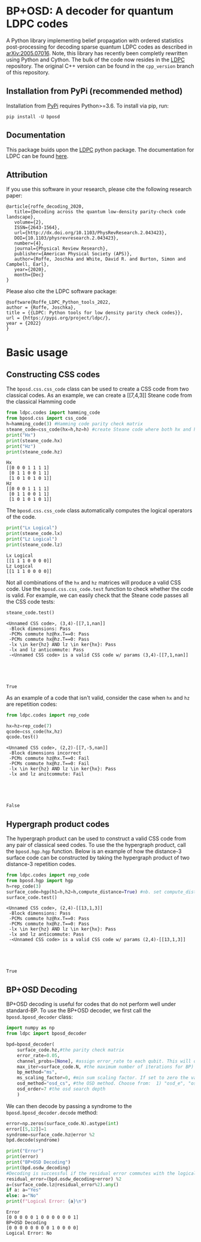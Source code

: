 
# BP+OSD: A decoder for quantum LDPC codes 
A Python library implementing belief propagation with ordered statistics post-processing for decoding sparse quantum LDPC codes as described in [arXiv:2005.07016](https://arxiv.org/abs/2005.07016). Note, this library has recently been completly rewritten using Python and Cython. The bulk of the code now resides in the [LDPC](https://github.com/quantumgizmos/ldpc) repository. The original C++ version can be found in the `cpp_version` branch of this repository.

## Installation from PyPi (recommended method)

Installation from [PyPi](https://pypi.org/project/bposd/) requires Python>=3.6.
To install via pip, run:

```
pip install -U bposd
```

## Documentation
This package buids upon the [LDPC](https://github.com/quantumgizmos/ldpc) python package. The documentation for LDPC can be found [here](https://roffe.eu/software/ldpc/index.html).

## Attribution
If you use this software in your research, please cite the following research paper:

```
@article{roffe_decoding_2020,
   title={Decoding across the quantum low-density parity-check code landscape},
   volume={2},
   ISSN={2643-1564},
   url={http://dx.doi.org/10.1103/PhysRevResearch.2.043423},
   DOI={10.1103/physrevresearch.2.043423},
   number={4},
   journal={Physical Review Research},
   publisher={American Physical Society (APS)},
   author={Roffe, Joschka and White, David R. and Burton, Simon and Campbell, Earl},
   year={2020},
   month={Dec}
}
```

Please also cite the LDPC software package:

```
@software{Roffe_LDPC_Python_tools_2022,
author = {Roffe, Joschka},
title = {{LDPC: Python tools for low density parity check codes}},
url = {https://pypi.org/project/ldpc/},
year = {2022}
}
```

# Basic usage

## Constructing CSS codes

The `bposd.css.css_code` class can be used to create a CSS code from two classical codes. As an example, we can create a [[7,4,3]] Steane code from the classical Hamming code


```python
from ldpc.codes import hamming_code
from bposd.css import css_code
h=hamming_code(3) #Hamming code parity check matrix
steane_code=css_code(hx=h,hz=h) #create Steane code where both hx and hz are Hamming codes
print("Hx")
print(steane_code.hx)
print("Hz")
print(steane_code.hz)
```

    Hx
    [[0 0 0 1 1 1 1]
     [0 1 1 0 0 1 1]
     [1 0 1 0 1 0 1]]
    Hz
    [[0 0 0 1 1 1 1]
     [0 1 1 0 0 1 1]
     [1 0 1 0 1 0 1]]


The `bposd.css.css_code` class automatically computes the logical operators of the code.


```python
print("Lx Logical")
print(steane_code.lx)
print("Lz Logical")
print(steane_code.lz)
```

    Lx Logical
    [[1 1 1 0 0 0 0]]
    Lz Logical
    [[1 1 1 0 0 0 0]]


Not all combinations of the `hx` and `hz` matrices will produce a valid CSS code. Use the `bposd.css.css_code.test` function to check whether the code is valid. For example, we can easily check that the Steane code passes all the CSS code tests:


```python
steane_code.test()
```

    <Unnamed CSS code>, (3,4)-[[7,1,nan]]
     -Block dimensions: Pass
     -PCMs commute hz@hx.T==0: Pass
     -PCMs commute hx@hz.T==0: Pass
     -lx \in ker{hz} AND lz \in ker{hx}: Pass
     -lx and lz anticommute: Pass
     -<Unnamed CSS code> is a valid CSS code w/ params (3,4)-[[7,1,nan]]





    True



As an example of a code that isn't valid, consider the case when `hx` and `hz` are repetition codes:


```python
from ldpc.codes import rep_code

hx=hz=rep_code(7)
qcode=css_code(hx,hz)
qcode.test()
```

    <Unnamed CSS code>, (2,2)-[[7,-5,nan]]
     -Block dimensions incorrect
     -PCMs commute hz@hx.T==0: Fail
     -PCMs commute hx@hz.T==0: Fail
     -lx \in ker{hz} AND lz \in ker{hx}: Pass
     -lx and lz anitcommute: Fail





    False



## Hypergraph product codes

The hypergraph product can be used to construct a valid CSS code from any pair of classical seed codes. To use the the hypergraph product, call the `bposd.hgp.hgp` function. Below is an example of how the distance-3 surface code can be constructed by taking the hypergraph product of two distance-3 repetition codes.


```python
from ldpc.codes import rep_code
from bposd.hgp import hgp
h=rep_code(3)
surface_code=hgp(h1=h,h2=h,compute_distance=True) #nb. set compute_distance=False for larger codes
surface_code.test()
```

    <Unnamed CSS code>, (2,4)-[[13,1,3]]
     -Block dimensions: Pass
     -PCMs commute hz@hx.T==0: Pass
     -PCMs commute hx@hz.T==0: Pass
     -lx \in ker{hz} AND lz \in ker{hx}: Pass
     -lx and lz anticommute: Pass
     -<Unnamed CSS code> is a valid CSS code w/ params (2,4)-[[13,1,3]]





    True



## BP+OSD Decoding

BP+OSD decoding is useful for codes that do not perform well under standard-BP. To use the BP+OSD decoder, we first call the `bposd.bposd_decoder` class:


```python
import numpy as np
from ldpc import bposd_decoder

bpd=bposd_decoder(
    surface_code.hz,#the parity check matrix
    error_rate=0.05,
    channel_probs=[None], #assign error_rate to each qubit. This will override "error_rate" input variable
    max_iter=surface_code.N, #the maximum number of iterations for BP)
    bp_method="ms",
    ms_scaling_factor=0, #min sum scaling factor. If set to zero the variable scaling factor method is used
    osd_method="osd_cs", #the OSD method. Choose from:  1) "osd_e", "osd_cs", "osd0"
    osd_order=7 #the osd search depth
    )
```

We can then decode by passing a syndrome to the `bposd.bposd_decoder.decode` method:


```python
error=np.zeros(surface_code.N).astype(int)
error[[5,12]]=1
syndrome=surface_code.hz@error %2
bpd.decode(syndrome)

print("Error")
print(error)
print("BP+OSD Decoding")
print(bpd.osdw_decoding)
#Decoding is successful if the residual error commutes with the logical operators
residual_error=(bpd.osdw_decoding+error) %2
a=(surface_code.lz@residual_error%2).any()
if a: a="Yes"
else: a="No"
print(f"Logical Error: {a}\n")

```

    Error
    [0 0 0 0 0 1 0 0 0 0 0 0 1]
    BP+OSD Decoding
    [0 0 0 0 0 0 0 0 1 0 0 0 0]
    Logical Error: No
    

